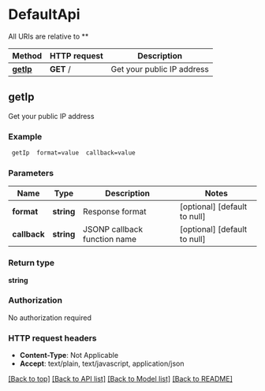 # DefaultApi

All URIs are relative to **

Method | HTTP request | Description
------------- | ------------- | -------------
[**getIp**](DefaultApi.md#getIp) | **GET** / | Get your public IP address



## getIp

Get your public IP address

### Example

```bash
 getIp  format=value  callback=value
```

### Parameters


Name | Type | Description  | Notes
------------- | ------------- | ------------- | -------------
 **format** | **string** | Response format | [optional] [default to null]
 **callback** | **string** | JSONP callback function name | [optional] [default to null]

### Return type

**string**

### Authorization

No authorization required

### HTTP request headers

- **Content-Type**: Not Applicable
- **Accept**: text/plain, text/javascript, application/json

[[Back to top]](#) [[Back to API list]](../README.md#documentation-for-api-endpoints) [[Back to Model list]](../README.md#documentation-for-models) [[Back to README]](../README.md)

